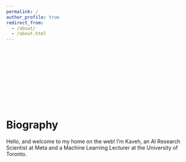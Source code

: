```yaml
---
permalink: /
author_profile: true
redirect_from: 
  - /about/
  - /about.html
---
```


<br>
<br>
<br>
<br>
<br>
<br>
<br>
<br>
<br>
<h1>Biography</h1>
Hello, and welcome to my home on the web! I’m Kaveh, an AI Research Scientist at Meta and a Machine Learning Lecturer at the University of Toronto. 
